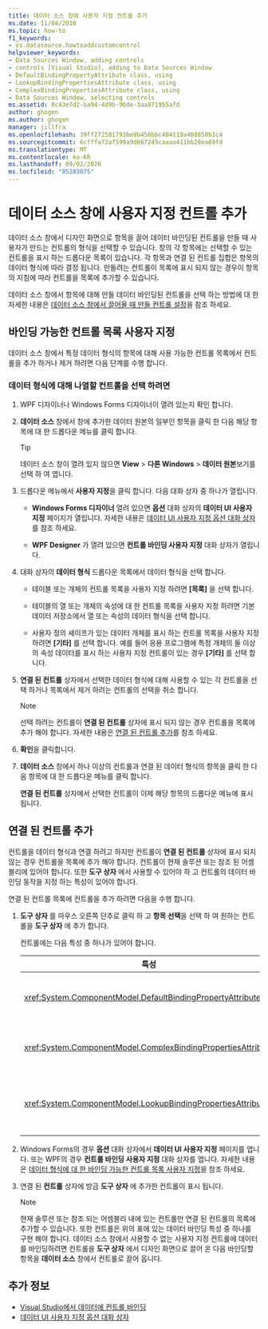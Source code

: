 ```yaml
---
title: 데이터 소스 창에 사용자 지정 컨트롤 추가
ms.date: 11/04/2016
ms.topic: how-to
f1_keywords:
- vs.datasource.howtoaddcustomcontrol
helpviewer_keywords:
- Data Sources Window, adding controls
- controls [Visual Studio], adding to Data Sources Window
- DefaultBindingPropertyAttribute class, using
- LookupBindingPropertiesAttribute class, using
- ComplexBindingPropertiesAttribute class, using
- Data Sources Window, selecting controls
ms.assetid: 8c43e7d2-ba94-4d9b-96de-3aa971955afd
author: ghogen
ms.author: ghogen
manager: jillfra
ms.openlocfilehash: 39ff272581793be9b456bbc404119a488850b3c4
ms.sourcegitcommit: 6cfffa72af599a9d667249caaaa411bb28ea69fd
ms.translationtype: MT
ms.contentlocale: ko-KR
ms.lasthandoff: 09/02/2020
ms.locfileid: "85283075"
---
```

# <a name="add-custom-controls-to-the-data-sources-window"></a>데이터 소스 창에 사용자 지정 컨트롤 추가

데이터 소스 창에서 디자인 화면으로 항목을 끌어 데이터 바인딩된 컨트롤을 만들 때 사용자가 만드는 컨트롤의 형식을 선택할 수 있습니다. 창의 각 항목에는 선택할 수 있는 컨트롤을 표시 하는 드롭다운 목록이 있습니다. 각 항목과 연결 된 컨트롤 집합은 항목의 데이터 형식에 따라 결정 됩니다. 만들려는 컨트롤이 목록에 표시 되지 않는 경우이 항목의 지침에 따라 컨트롤을 목록에 추가할 수 있습니다.

데이터 소스 창에서 항목에 대해 만들 데이터 바인딩된 컨트롤을 선택 하는 방법에 대 한 자세한 내용은 [데이터 소스 창에서 끌어올 때 만들 컨트롤 설정](../data-tools/set-the-control-to-be-created-when-dragging-from-the-data-sources-window.md)을 참조 하세요.

## <a name="customize-the-bindable-controls-list"></a>바인딩 가능한 컨트롤 목록 사용자 지정

데이터 소스 창에서 특정 데이터 형식의 항목에 대해 사용 가능한 컨트롤 목록에서 컨트롤을 추가 하거나 제거 하려면 다음 단계를 수행 합니다.

### <a name="to-select-the-controls-to-be-listed-for-a-data-type"></a>데이터 형식에 대해 나열할 컨트롤을 선택 하려면

1. WPF 디자이너나 Windows Forms 디자이너이 열려 있는지 확인 합니다.

2. **데이터 소스** 창에서 창에 추가한 데이터 원본의 일부인 항목을 클릭 한 다음 해당 항목에 대 한 드롭다운 메뉴를 클릭 합니다.

   > [!TIP]
   > 데이터 소스 창이 열려 있지 않으면 **View**  >  **다른 Windows**  >  **데이터 원본**보기를 선택 하 여 엽니다.

3. 드롭다운 메뉴에서 **사용자 지정**을 클릭 합니다. 다음 대화 상자 중 하나가 열립니다.

    - **Windows Forms 디자이너** 열려 있으면 **옵션** 대화 상자의 **데이터 UI 사용자 지정** 페이지가 열립니다. 자세한 내용은 [데이터 UI 사용자 지정 옵션 대화 상자](../ide/reference/options-windows-forms-designer-data-ui-customization.md)를 참조 하세요.

    - **WPF Designer** 가 열려 있으면 **컨트롤 바인딩 사용자 지정** 대화 상자가 열립니다.

4. 대화 상자의 **데이터 형식** 드롭다운 목록에서 데이터 형식을 선택 합니다.

    - 테이블 또는 개체의 컨트롤 목록을 사용자 지정 하려면 **[목록]** 을 선택 합니다.

    - 테이블의 열 또는 개체의 속성에 대 한 컨트롤 목록을 사용자 지정 하려면 기본 데이터 저장소에서 열 또는 속성의 데이터 형식을 선택 합니다.

    - 사용자 정의 셰이프가 있는 데이터 개체를 표시 하는 컨트롤 목록을 사용자 지정 하려면 **[기타]** 를 선택 합니다. 예를 들어 응용 프로그램에 특정 개체의 둘 이상의 속성 데이터를 표시 하는 사용자 지정 컨트롤이 있는 경우 **[기타]** 를 선택 합니다.

5. **연결 된 컨트롤** 상자에서 선택한 데이터 형식에 대해 사용할 수 있는 각 컨트롤을 선택 하거나 목록에서 제거 하려는 컨트롤의 선택을 취소 합니다.

    > [!NOTE]
    > 선택 하려는 컨트롤이 **연결 된 컨트롤** 상자에 표시 되지 않는 경우 컨트롤을 목록에 추가 해야 합니다. 자세한 내용은 [연결 된 컨트롤 추가](#add-associated-controls)를 참조 하세요.

6. **확인**을 클릭합니다.

7. **데이터 소스** 창에서 하나 이상의 컨트롤과 연결 된 데이터 형식의 항목을 클릭 한 다음 항목에 대 한 드롭다운 메뉴를 클릭 합니다.

     **연결 된 컨트롤** 상자에서 선택한 컨트롤이 이제 해당 항목의 드롭다운 메뉴에 표시 됩니다.

## <a name="add-associated-controls"></a>연결 된 컨트롤 추가

컨트롤을 데이터 형식과 연결 하려고 하지만 컨트롤이 **연결 된 컨트롤** 상자에 표시 되지 않는 경우 컨트롤을 목록에 추가 해야 합니다. 컨트롤이 현재 솔루션 또는 참조 된 어셈블리에 있어야 합니다. 또한 **도구 상자** 에서 사용할 수 있어야 하 고 컨트롤의 데이터 바인딩 동작을 지정 하는 특성이 있어야 합니다.

연결 된 컨트롤 목록에 컨트롤을 추가 하려면 다음을 수행 합니다.

1. **도구 상자** 를 마우스 오른쪽 단추로 클릭 하 고 **항목 선택**을 선택 하 여 원하는 컨트롤을 **도구 상자** 에 추가 합니다.

     컨트롤에는 다음 특성 중 하나가 있어야 합니다.

    |특성|설명|
    |---------------|-----------------|
    |<xref:System.ComponentModel.DefaultBindingPropertyAttribute>|와 같은 데이터의 단일 열 또는 속성을 표시 하는 간단한 컨트롤에 대해이 특성을 구현 <xref:System.Windows.Forms.TextBox> 합니다.|
    |<xref:System.ComponentModel.ComplexBindingPropertiesAttribute>|와 같은 데이터의 목록 (또는 테이블)을 표시 하는 컨트롤에 대해이 특성을 구현 <xref:System.Windows.Forms.DataGridView> 합니다.|
    |<xref:System.ComponentModel.LookupBindingPropertiesAttribute>|데이터의 목록이 나 테이블을 표시 하는 컨트롤에 대해이 특성을 구현 합니다. 단, 단일 열 또는 속성 (예:)도 제공 해야 <xref:System.Windows.Forms.ComboBox> 합니다.|

2. Windows Forms의 경우 **옵션** 대화 상자에서 **데이터 UI 사용자 지정** 페이지를 엽니다. 또는 WPF의 경우 **컨트롤 바인딩 사용자 지정** 대화 상자를 엽니다. 자세한 내용은 [데이터 형식에 대 한 바인딩 가능한 컨트롤 목록 사용자 지정](#customize-the-bindable-controls-list)을 참조 하세요.

3. 연결 된 **컨트롤** 상자에 방금 **도구 상자** 에 추가한 컨트롤이 표시 됩니다.

    > [!NOTE]
    > 현재 솔루션 또는 참조 되는 어셈블리 내에 있는 컨트롤만 연결 된 컨트롤의 목록에 추가할 수 있습니다. 또한 컨트롤은 위의 표에 있는 데이터 바인딩 특성 중 하나를 구현 해야 합니다. 데이터 소스 창에서 사용할 수 없는 사용자 지정 컨트롤에 데이터를 바인딩하려면 컨트롤을 **도구 상자** 에서 디자인 화면으로 끌어 온 다음 바인딩할 항목을 **데이터 소스** 창에서 컨트롤로 끌어 옵니다.

## <a name="see-also"></a>추가 정보

- [Visual Studio에서 데이터에 컨트롤 바인딩](../data-tools/bind-controls-to-data-in-visual-studio.md)
- [데이터 UI 사용자 지정 옵션 대화 상자](../ide/reference/options-windows-forms-designer-data-ui-customization.md)
